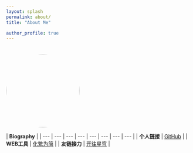 ```yaml
---
layout: splash
permalink: about/
title: "About Me"

author_profile: true
---
```

<div style="padding-top:1.5em;"> 
    <img src="https://avatars.githubusercontent.com/u/124686994?v=4" width="200px" class="align-center" style="border-radius: 50%;"/>
</div>



| **Biography** | 
| --- | --- | --- | --- | --- | --- | --- | --- |
| **个人链接** | [GitHub](https://github.com/Sumalene) |
| **WEB工具** | [化繁为简](http://www.aies.cn/) | 
| **友链接力** | [开往星穹](https://travellings.cn/go.html) |



